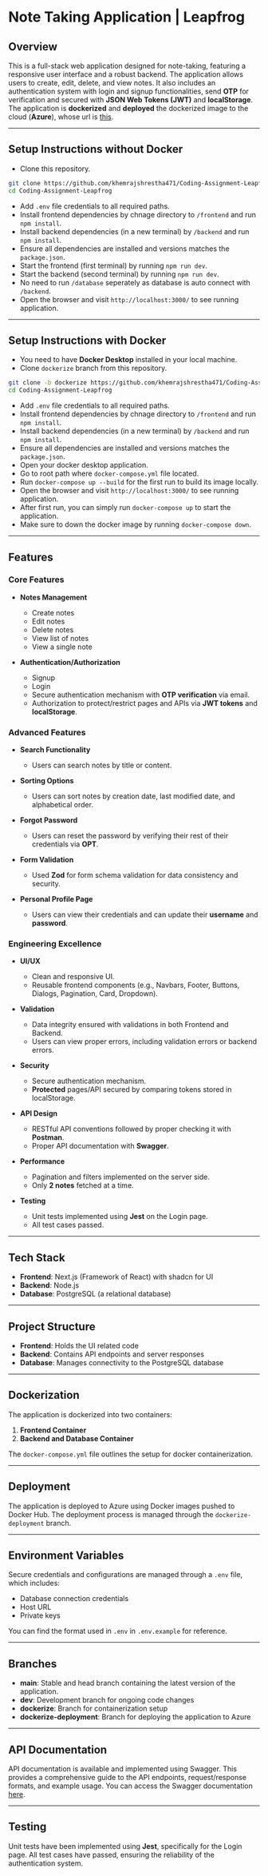 # Note Taking Application | Leapfrog

## Overview

This is a full-stack web application designed for note-taking, featuring a responsive user interface and a robust backend. The application allows users to create, edit, delete, and view notes. It also includes an authentication system with login and signup functionalities, send **OTP** for verification and secured with **JSON Web Tokens (JWT)** and **localStorage**. The application is **dockerized** and **deployed** the dockerized image to the cloud (**Azure**), whose url is [this](https://leapfrog-note-taking-app-fbh2fqaqdqd0b6aj.eastasia-01.azurewebsites.net/).

---

## Setup Instructions without Docker


- Clone this repository.
```sh
git clone https://github.com/khemrajshrestha471/Coding-Assignment-Leapfrog.git
cd Coding-Assignment-Leapfrog
```

- Add `.env` file credentials to all required paths.
- Install frontend dependencies by chnage directory to `/frontend` and run `npm install`.
- Install backend dependencies (in a new terminal) by `/backend` and run `npm install`.
- Ensure all dependencies are installed and versions matches the `package.json`.
- Start the frontend (first terminal) by running `npm run dev`.
- Start the backend (second terminal) by running `npm run dev`.
- No need to run `/database` seperately as database is auto connect with `/backend`.
- Open the browser and visit `http://localhost:3000/` to see running application.

---

## Setup Instructions with Docker



- You need to have **Docker Desktop** installed in your local machine.
- Clone `dockerize` branch from this repository.
```sh
git clone -b dockerize https://github.com/khemrajshrestha471/Coding-Assignment-Leapfrog.git
cd Coding-Assignment-Leapfrog
```

- Add `.env` file credentials to all required paths.
- Install frontend dependencies by chnage directory to `/frontend` and run `npm install`.
- Install backend dependencies (in a new terminal) by `/backend` and run `npm install`.
- Ensure all dependencies are installed and versions matches the `package.json`.
- Open your docker desktop application.
- Go to root path where `docker-compose.yml` file located.
- Run `docker-compose up --build` for the first run to build its image locally.
- Open the browser and visit `http://localhost:3000/` to see running application.
- After first run, you can simply run `docker-compose up` to start the application.
- Make sure to down the docker image by running `docker-compose down`.

---

## Features

### Core Features

- **Notes Management**
  - Create notes
  - Edit notes
  - Delete notes
  - View list of notes
  - View a single note

- **Authentication/Authorization**
  - Signup
  - Login
  - Secure authentication mechanism with **OTP verification** via email.
  - Authorization to protect/restrict pages and APIs via **JWT tokens** and **localStorage**.

### Advanced Features

- **Search Functionality**
  - Users can search notes by title or content.

- **Sorting Options**
  - Users can sort notes by creation date, last modified date, and alphabetical order.

- **Forgot Password**
  - Users can reset the password by verifying their rest of their credentials via **OPT**.

- **Form Validation**
  - Used **Zod** for form schema validation for data consistency and security.

- **Personal Profile Page**
  - Users can view their credentials and can update their **username** and **password**.

### Engineering Excellence

- **UI/UX**
  - Clean and responsive UI.
  - Reusable frontend components (e.g., Navbars, Footer, Buttons, Dialogs, Pagination, Card, Dropdown).

- **Validation**
  - Data integrity ensured with validations in both Frontend and Backend.
  - Users can view proper errors, including validation errors or backend errors.

- **Security**
  - Secure authentication mechanism.
  - **Protected** pages/API secured by comparing tokens stored in localStorage.

- **API Design**
  - RESTful API conventions followed by proper checking it with **Postman**.
  - Proper API documentation with **Swagger**.

- **Performance**
  - Pagination and filters implemented on the server side.
  - Only **2 notes** fetched at a time.

- **Testing**
  - Unit tests implemented using **Jest** on the Login page.
  - All test cases passed.

---

## Tech Stack

- **Frontend**: Next.js (Framework of React) with shadcn for UI
- **Backend**: Node.js
- **Database**: PostgreSQL (a relational database)

--- 

## Project Structure

- **Frontend**: Holds the UI related code
- **Backend**: Contains API endpoints and server responses
- **Database**: Manages connectivity to the PostgreSQL database

---

## Dockerization

The application is dockerized into two containers:

1. **Frontend Container**
2. **Backend and Database Container**

The `docker-compose.yml` file outlines the setup for docker containerization.

---

## Deployment

The application is deployed to Azure using Docker images pushed to Docker Hub. The deployment process is managed through the `dockerize-deployment` branch.

---

## Environment Variables

Secure credentials and configurations are managed through a `.env` file, which includes:

- Database connection credentials
- Host URL
- Private keys

You can find the format used in `.env` in `.env.example` for reference.

---

## Branches

- **main**: Stable and head branch containing the latest version of the application.
- **dev**: Development branch for ongoing code changes
- **dockerize**: Branch for containerization setup
- **dockerize-deployment**: Branch for deploying the application to Azure

---

## API Documentation

API documentation is available and implemented using Swagger. This provides a comprehensive guide to the API endpoints, request/response formats, and example usage. You can access the Swagger documentation [here](http://localhost:4000/api-docs/#/default).

---

## Testing

Unit tests have been implemented using **Jest**, specifically for the Login page. All test cases have passed, ensuring the reliability of the authentication system.